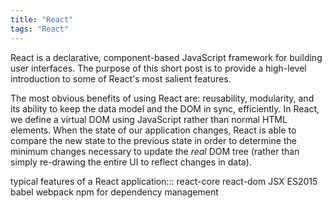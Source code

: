 ```yaml
---
title: "React"
tags: "React"
---
```


React is a declarative, component-based JavaScript framework for building user interfaces. The purpose of this short post is to provide a high-level introduction to some of React's most salient features.

The most obvious benefits of using React are: reusability, modularity, and its ability to keep the data model and the DOM in sync, efficiently. In React, we define a virtual DOM using JavaScript rather than normal HTML elements. When the state of our application changes, React is able to compare the new state to the previous state in order to determine the minimum changes necessary to update the *real* DOM tree (rather than simply re-drawing the entire UI to reflect changes in data).


<script src="https://gist.github.com/jeffreysbrother/38e26da329e7865b7d8051ca2e30e169.js" data-gist-meta-hide="true"></script>

typical features of a React application:::
react-core
react-dom
JSX
ES2015
babel
webpack
npm for dependency management

